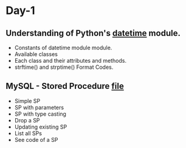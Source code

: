 # Day-1

## Understanding of Python's **[datetime](https://docs.python.org/3/library/datetime.html)** module.

- Constants of datetime module module.
- Available classes
- Each class and their attributes and methods.
- strftime() and strptime() Format Codes.

## MySQL - Stored Procedure [file](StoredProcedures.sql)

- Simple SP
- SP with parameters
- SP with type casting
- Drop a SP
- Updating existing SP
- List all SPs
- See code of a SP
